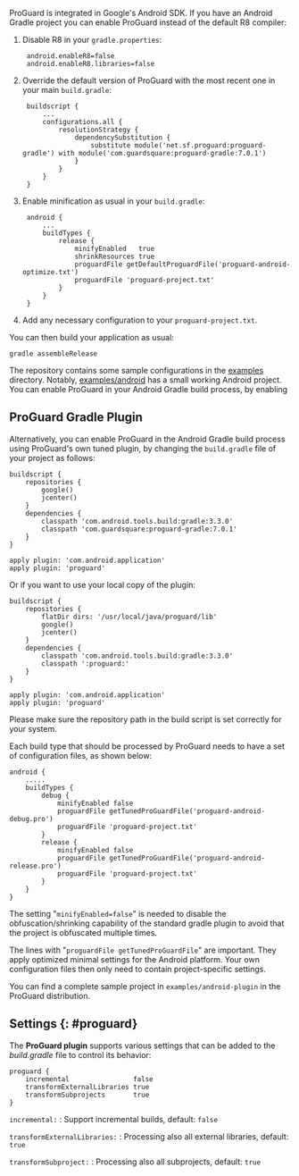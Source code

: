 ProGuard is integrated in Google's Android SDK. If you have an Android Gradle
project you can enable ProGuard instead of the default R8 compiler:

1. Disable R8 in your `gradle.properties`:

        android.enableR8=false
        android.enableR8.libraries=false

2. Override the default version of ProGuard with the most recent one in your
   main `build.gradle`:

        buildscript {
            ...
            configurations.all {
                resolutionStrategy {
                    dependencySubstitution {
                        substitute module('net.sf.proguard:proguard-gradle') with module('com.guardsquare:proguard-gradle:7.0.1')
                    }
                }
            }
        }

3. Enable minification as usual in your `build.gradle`:

        android {
            ...
            buildTypes {
                release {
                    minifyEnabled   true
                    shrinkResources true
                    proguardFile getDefaultProguardFile('proguard-android-optimize.txt')
                    proguardFile 'proguard-project.txt'
                }
            }
        }

4. Add any necessary configuration to your `proguard-project.txt`.

You can then build your application as usual:

    gradle assembleRelease

The repository contains some sample configurations in the [examples](examples)
directory. Notably, [examples/android](examples/android) has a small working
Android project.
You can enable ProGuard in your Android Gradle build process, by enabling

## ProGuard Gradle Plugin

Alternatively, you can enable ProGuard in the Android Gradle build process
using ProGuard's own tuned plugin, by changing the `build.gradle` file of your
project as follows:

    buildscript {
        repositories {
            google()
            jcenter()
        }
        dependencies {
            classpath 'com.android.tools.build:gradle:3.3.0'
            classpath 'com.guardsquare:proguard-gradle:7.0.1'
        }
    }

    apply plugin: 'com.android.application'
    apply plugin: 'proguard'

Or if you want to use your local copy of the plugin:

    buildscript {
        repositories {
            flatDir dirs: '/usr/local/java/proguard/lib'
            google()
            jcenter()
        }
        dependencies {
            classpath 'com.android.tools.build:gradle:3.3.0'
            classpath ':proguard:'
        }
    }

    apply plugin: 'com.android.application'
    apply plugin: 'proguard'

Please make sure the repository path in the build script is set correctly for
your system.

Each build type that should be processed by ProGuard needs to have a set of
configuration files, as shown below:

    android {
        .....
        buildTypes {
            debug {
                minifyEnabled false
                proguardFile getTunedProGuardFile('proguard-android-debug.pro')
                proguardFile 'proguard-project.txt'
            }
            release {
                minifyEnabled false
                proguardFile getTunedProGuardFile('proguard-android-release.pro')
                proguardFile 'proguard-project.txt'
            }
        }
    }

The setting "`minifyEnabled=false`" is needed to disable the
obfuscation/shrinking capability of the standard gradle plugin to avoid that
the project is obfuscated multiple times.

The lines with "`proguardFile getTunedProGuardFile`" are important. They apply
optimized minimal settings for the Android platform. Your own configuration
files then only need to contain project-specific settings.

You can find a complete sample project in `examples/android-plugin` in the
ProGuard distribution.

## Settings {: #proguard}

The **ProGuard plugin** supports various settings that can be added to the
*build.gradle* file to control its behavior:

    proguard {
        incremental                false
        transformExternalLibraries true
        transformSubprojects       true
    }

`incremental:`
: Support incremental builds, default: `false`

`transformExternalLibraries:`
: Processing also all external libraries, default: `true`

`transformSubproject:`
: Processing also all subprojects, default: `true`
